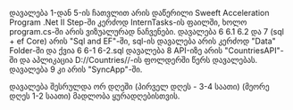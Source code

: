 დავალება 1-დან 5-ის ჩათვლით არის დაწერილი Sweeft Acceleration Program .Net II Step-ში კერძოდ InternTasks-ის ფაილში, ხოლო program.cs-ში არის ვიზუალურად ნაჩვენები.
დავალება 6 6.1 6.2 და 7 (sql + ef Core) არის "Sql and EF"-ში, sql-ის დავალება არის კერძოდ "Data" Folder-ში და ქვია 6 6-1 6-2.sql
დავალება 8 API-იზე არის "CountriesAPI"-ში და აპლიკაცია D://Countries//-ის ფოლდერში წერს დავალებას.
დავალება 9 კი არის "SyncApp"-ში.

დავალება შესრულდა ორ დღეში (პირველ დღეს - 3-4 საათი) (მეორე დღეს 1-2 საათი)
მადლობა ყურადღებისთვის.
